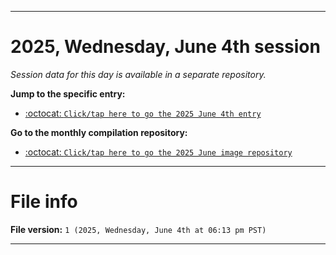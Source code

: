 
***

# 2025, Wednesday, June 4th session

_Session data for this day is available in a separate repository._

**Jump to the specific entry:**

- [:octocat: `Click/tap here to go the 2025 June 4th entry`](https://github.com/seanpm2001/SeansLifeArchive_Images_MotorWorld_CarFactory_Y2025_V6/tree/SeansLifeArchive_Images_MotorWorld_CarFactory_Y2025_V6_Main-dev/2025/06_June/04/)

**Go to the monthly compilation repository:**

- [:octocat: `Click/tap here to go the 2025 June image repository`](https://github.com/seanpm2001/SeansLifeArchive_Images_MotorWorld_CarFactory_Y2025_V6/)

***

# File info

**File version:** `1 (2025, Wednesday, June 4th at 06:13 pm PST)`

***

